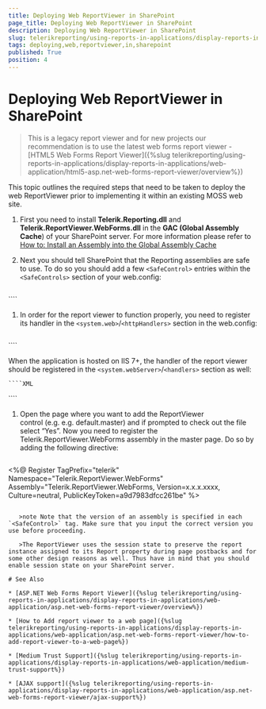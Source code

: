 ```yaml
---
title: Deploying Web ReportViewer in SharePoint
page_title: Deploying Web ReportViewer in SharePoint 
description: Deploying Web ReportViewer in SharePoint
slug: telerikreporting/using-reports-in-applications/display-reports-in-applications/web-application/asp.net-web-forms-report-viewer/deploying-web-reportviewer-in-sharepoint
tags: deploying,web,reportviewer,in,sharepoint
published: True
position: 4
---
```


# Deploying Web ReportViewer in SharePoint

> This is a legacy report viewer and for new projects our recommendation is to use the latest web forms report viewer - [HTML5 Web Forms Report Viewer]({%slug telerikreporting/using-reports-in-applications/display-reports-in-applications/web-application/html5-asp.net-web-forms-report-viewer/overview%})

This topic outlines the required steps that need to be taken to deploy the web ReportViewer prior to implementing it within an existing MOSS web site.

1. First you need to install __Telerik.Reporting.dll__ and __Telerik.ReportViewer.WebForms.dll__ in the __GAC (Global Assembly Cache__) of your SharePoint server. For more information please refer to [How to: Install an Assembly into the Global Assembly Cache](http://msdn.microsoft.com/en-us/library/dkkx7f79.aspx) 

1. Next you should tell SharePoint that the Reporting assemblies are safe to use. To do so you should
 add a few `<SafeControl>` entries within the `<SafeControls>` section of your web.config:
    
    ````XML
<SafeControl Assembly="Telerik.Reporting, Version=x.x.x.xxxx, Culture=neutral, PublicKeyToken=a9d7983dfcc261be" Namespace="Telerik.Reporting" TypeName="*" Safe="True" />
	<SafeControl Assembly="Telerik.ReportViewer.WebForms, Version=x.x.x.xxxx, Culture=neutral, PublicKeyToken=a9d7983dfcc261be" Namespace="Telerik.ReportViewer" TypeName="*" Safe="True" />
````

1. In order for the report viewer to function properly, you need to register its handler in the `<system.web>`/`<httpHandlers>` section in the web.config:
    
    ````XML
<add path="Telerik.ReportViewer.axd" type="Telerik.ReportViewer.WebForms.HttpHandler, Telerik.ReportViewer.WebForms, Version=x.x.x.x, Culture=neutral, PublicKeyToken=a9d7983dfcc261be" verb="*" validate="true" />
````

When the application is hosted on IIS 7+, the handler of the report viewer should be registered in the `<system.webServer>`/`<handlers>` section as well: 
    
    ````XML
<add name="Telerik.ReportViewer.axd_*" path="Telerik.ReportViewer.axd" verb="*" type="Telerik.ReportViewer.WebForms.HttpHandler, Telerik.ReportViewer.WebForms, Version=x.x.x.x, Culture=neutral, PublicKeyToken=a9d7983dfcc261be" preCondition="integratedMode" />
````

1. Open the page where you want to add the ReportViewer control (e.g. e.g. default.master) and if prompted to check out the file select “Yes”. Now you need to register the Telerik.ReportViewer.WebForms assembly in the master page. Do so by adding the following directive:
    
    ````XML
<%@ Register TagPrefix="telerik" Namespace="Telerik.ReportViewer.WebForms"
        Assembly="Telerik.ReportViewer.WebForms, Version=x.x.x.xxxx, Culture=neutral, PublicKeyToken=a9d7983dfcc261be" %>
````

   >note Note that the version of an assembly is specified in each `<SafeControl>` tag. Make sure that you input the correct version you use before proceeding.

   >The ReportViewer uses the session state to preserve the report instance assigned to its Report property during page postbacks and for some other design reasons as well. Thus have in mind that you should enable session state on your SharePoint server.

# See Also

* [ASP.NET Web Forms Report Viewer]({%slug telerikreporting/using-reports-in-applications/display-reports-in-applications/web-application/asp.net-web-forms-report-viewer/overview%})

* [How to Add report viewer to a web page]({%slug telerikreporting/using-reports-in-applications/display-reports-in-applications/web-application/asp.net-web-forms-report-viewer/how-to-add-report-viewer-to-a-web-page%})

* [Medium Trust Support]({%slug telerikreporting/using-reports-in-applications/display-reports-in-applications/web-application/medium-trust-support%})

* [AJAX support]({%slug telerikreporting/using-reports-in-applications/display-reports-in-applications/web-application/asp.net-web-forms-report-viewer/ajax-support%})
